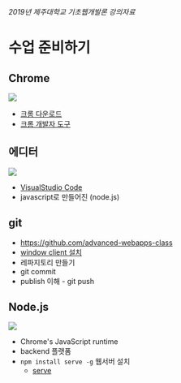 *2019년 제주대학교 기초웹개발론 강의자료*

# 수업 준비하기

## Chrome

![](http://i.imgur.com/bYSHUdx.png)

* [크롬 다운로드](https://www.google.com/chrome?hl=ko)
* [크롬 개발자 도구](https://developers.google.com/chrome-developer-tools)

## 에디터

![](https://i.imgur.com/sMimClE.png)

* [VisualStudio Code](https://code.visualstudio.com/)
* javascript로 만들어진 (node.js)

## git

* https://github.com/advanced-webapps-class
* [window client 설치](https://windows.github.com/)
* 레파지토리 만들기
* git commit
* publish 이해 - git push


## Node.js

![](http://i.imgur.com/oGxW6qq.png)

* Chrome's JavaScript runtime
* backend 플랫폼
* `npm install serve -g`  웹서버 설치
	* [serve](https://github.com/tj/serve)